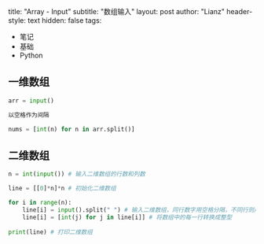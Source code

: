 title: "Array - Input"
subtitle: "数组输入"
layout: post
author: "Lianz"
header-style: text
hidden: false
tags:

  - 笔记
  - 基础
  - Python

## 一维数组

``` python
arr = input()

以空格作为间隔

nums = [int(n) for n in arr.split()]

```



## 二维数组

``` python
n = int(input()) # 输入二维数组的行数和列数

line = [[0]*n]*n # 初始化二维数组

for i in range(n):
	line[i] = input().split(" ") # 输入二维数组，同行数字用空格分隔，不同行则用回车换行
	line[i] = [int(j) for j in line[i]] # 将数组中的每一行转换成整型
  
print(line) # 打印二维数组
```

